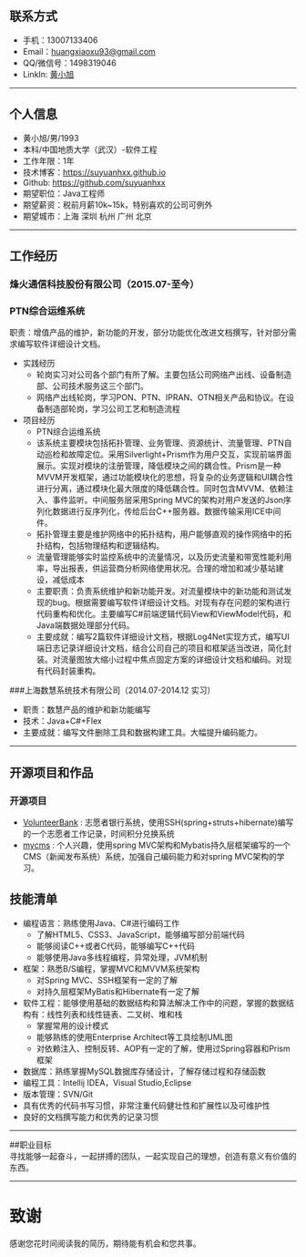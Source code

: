 ## 联系方式
- 手机：13007133406
- Email：huangxiaoxu93@gmail.com
- QQ/微信号：1498319046
- LinkIn: [黄小旭](https://linkedin.com/in/小旭-黄-7b0b19b4)

---

## 个人信息

 - 黄小旭/男/1993 
 - 本科/中国地质大学（武汉）-软件工程 
 - 工作年限：1年
 - 技术博客：https://suyuanhxx.github.io
 - Github: https://github.com/suyuanhxx
 - 期望职位：Java工程师
 - 期望薪资：税前月薪10k~15k，特别喜欢的公司可例外
 - 期望城市：上海 深圳 杭州 广州 北京 

---

## 工作经历
### 烽火通信科技股份有限公司（2015.07-至今）

### PTN综合运维系统 

职责：增值产品的维护，新功能的开发，部分功能优化改进文档撰写，针对部分需求编写软件详细设计文档。

- 实践经历  
    - 轮岗实习对公司各个部门有所了解。主要包括公司网络产出线、设备制造部、公司技术服务这三个部门。
    - 网络产出线轮岗，学习PON、PTN、IPRAN、OTN相关产品和协议。在设备制造部轮岗，学习公司工艺和制造流程
- 项目经历
    - PTN综合运维系统
    - 该系统主要模块包括拓扑管理、业务管理、资源统计、流量管理、PTN自动巡检和故障定位。采用Silverlight+Prism作为用户交互，实现前端界面展示。实现对模块的注册管理，降低模块之间的耦合性。Prism是一种MVVM开发框架，通过功能模块化的思想，将复杂的业务逻辑和UI耦合性进行分离，通过模块化最大限度的降低耦合性。同时包含MVVM、依赖注入、事件监听。中间服务层采用Spring MVC的架构对用户发送的Json序列化数据进行反序列化，传给后台C++服务器。数据传输采用ICE中间件。
    - 拓扑管理主要是维护网络中的拓扑结构，用户能够直观的操作网络中的拓扑结构，包括物理结构和逻辑结构。
    - 流量管理能够实时监控系统中的流量情况，以及历史流量和带宽性能利用率，导出报表，供运营商分析网络使用状况。合理的增加和减少基站建设，减低成本
    - 主要职责：负责系统维护和新功能开发。对流量模块中的新功能和测试发现的bug。根据需要编写软件详细设计文档。对现有存在问题的架构进行代码重构和优化。主要编写C#前端逻辑代码View和ViewModel代码，和Java端数据处理部分代码。
    - 主要成就：编写2篇软件详细设计文档，根据Log4Net实现方式，编写UI端日志记录详细设计文档，结合公司自己的项目和框架适当改进，简化封装。对流量图放大缩小过程中焦点固定方案的详细设计文档和编码。对现有代码封装重构。

###上海数慧系统技术有限公司（2014.07-2014.12 实习） 
- 职责：数慧产品的维护和新功能编写
- 技术：Java+C#+Flex
- 主要成就：编写文件删除工具和数据构建工具。大幅提升编码能力。



---

## 开源项目和作品
### 开源项目
 - [VolunteerBank](https://github.com/suyuanhxx/VolunteerBank) : 志愿者银行系统，使用SSH(spring+struts+hibernate)编写的一个志愿者工作记录，时间积分兑换系统
 - [mycms](https://github.com/suyuanhxx/mycms) : 个人兴趣，使用spring MVC架构和Mybatis持久层框架编写的一个CMS（新闻发布系统）系统，加强自己编码能力和对spring MVC架构的学习。
 
## 技能清单
- 编程语言：熟练使用Java、C#进行编码工作
    - 了解HTML5、CSS3、JavaScript，能够编写部分前端代码
    - 能够阅读C++或者C代码，能够编写C++代码
    - 能够使用Java多线程编程，异常处理，JVM机制
- 框架：熟悉B/S编程，掌握MVC和MVVM系统架构
    - 对Spring MVC、SSH框架有一定的了解
    - 对持久层框架MyBatis和Hibernate有一定了解
- 软件工程：能够使用基础的数据结构和算法解决工作中的问题，掌握的数据结构有：线性列表和线性链表、二叉树、堆和栈  
    - 掌握常用的设计模式
    - 能够熟练的使用Enterprise Architect等工具绘制UML图
    - 对依赖注入、控制反转、AOP有一定的了解，使用过Spring容器和Prism框架
- 数据库：熟练掌握MySQL数据库存储设计，了解存储过程和存储函数
- 编程工具：Intellij IDEA，Visual Studio,Eclipse
- 版本管理：SVN/Git
- 具有优秀的代码书写习惯，非常注重代码健壮性和扩展性以及可维护性
- 良好的文档撰写能力和优秀的记录习惯

---

##职业目标  
寻找能够一起奋斗，一起拼搏的团队，一起实现自己的理想，创造有意义有价值的东西。

---


# 致谢
感谢您花时间阅读我的简历，期待能有机会和您共事。
